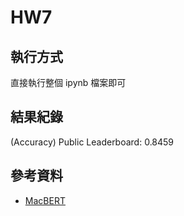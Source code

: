 # HW7

## 執行方式

直接執行整個 ipynb 檔案即可


## 結果紀錄

(Accuracy) Public Leaderboard: 0.8459


## 參考資料

- [MacBERT](https://huggingface.co/luhua/chinese_pretrain_mrc_macbert_large)